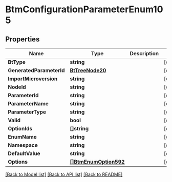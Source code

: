 # BtmConfigurationParameterEnum105

## Properties

Name | Type | Description | Notes
------------ | ------------- | ------------- | -------------
**BtType** | **string** |  | [optional] 
**GeneratedParameterId** | [**BtTreeNode20**](BTTreeNode-20.md) |  | [optional] 
**ImportMicroversion** | **string** |  | [optional] 
**NodeId** | **string** |  | [optional] 
**ParameterId** | **string** |  | [optional] 
**ParameterName** | **string** |  | [optional] 
**ParameterType** | **string** |  | [optional] 
**Valid** | **bool** |  | [optional] 
**OptionIds** | **[]string** |  | [optional] 
**EnumName** | **string** |  | [optional] 
**Namespace** | **string** |  | [optional] 
**DefaultValue** | **string** |  | [optional] 
**Options** | [**[]BtmEnumOption592**](BTMEnumOption-592.md) |  | [optional] 

[[Back to Model list]](../README.md#documentation-for-models) [[Back to API list]](../README.md#documentation-for-api-endpoints) [[Back to README]](../README.md)


